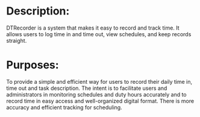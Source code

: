 # Description:
DTRecorder is a system that makes it easy to record and track time. It allows users to log time in and time out, view schedules,  and keep records straight.

# Purposes:
To provide a simple and efficient way for users to record their daily time in, time out and task description. The intent is to facilitate users and administrators in monitoring schedules and duty hours accurately and to record time in easy access and well-organized digital format. There is more accuracy and efficient tracking for scheduling.